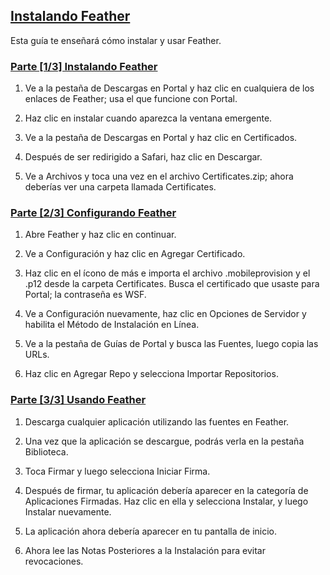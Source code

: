 ## [Instalando Feather](accent://)

Esta guía te enseñará cómo instalar y usar Feather.

### [Parte [1/3] Instalando Feather](accent://)

1. Ve a la pestaña de Descargas en Portal y haz clic en cualquiera de los enlaces de Feather; usa el que funcione con Portal.

2. Haz clic en instalar cuando aparezca la ventana emergente.

3. Ve a la pestaña de Descargas en Portal y haz clic en Certificados.

4. Después de ser redirigido a Safari, haz clic en Descargar.

5. Ve a Archivos y toca una vez en el archivo Certificates.zip; ahora deberías ver una carpeta llamada Certificates.

### [Parte [2/3] Configurando Feather](accent://)

1. Abre Feather y haz clic en continuar.

2. Ve a Configuración y haz clic en Agregar Certificado.

3. Haz clic en el ícono de más e importa el archivo .mobileprovision y el .p12 desde la carpeta Certificates. Busca el certificado que usaste para Portal; la contraseña es WSF.

4. Ve a Configuración nuevamente, haz clic en Opciones de Servidor y habilita el Método de Instalación en Línea.

5. Ve a la pestaña de Guías de Portal y busca las Fuentes, luego copia las URLs.

6. Haz clic en Agregar Repo y selecciona Importar Repositorios.

### [Parte [3/3] Usando Feather](accent://)

1. Descarga cualquier aplicación utilizando las fuentes en Feather.

2. Una vez que la aplicación se descargue, podrás verla en la pestaña Biblioteca.

3. Toca Firmar y luego selecciona Iniciar Firma.

4. Después de firmar, tu aplicación debería aparecer en la categoría de Aplicaciones Firmadas. Haz clic en ella y selecciona Instalar, y luego Instalar nuevamente.

5. La aplicación ahora debería aparecer en tu pantalla de inicio.

6. Ahora lee las Notas Posteriores a la Instalación para evitar revocaciones.
